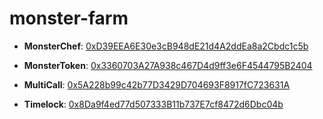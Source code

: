 # monster-farm

- **MonsterChef**: [0xD39EEA6E30e3cB948dE21d4A2ddEa8a2Cbdc1c5b](https://testnet.bscscan.com/address/0xD39EEA6E30e3cB948dE21d4A2ddEa8a2Cbdc1c5b)

- **MonsterToken**: [0x3360703A27A938c467D4d9ff3e6F4544795B2404](https://testnet.bscscan.com/address/0x3360703A27A938c467D4d9ff3e6F4544795B2404)

- **MultiCall**: [0x5A228b99c42b77D3429D704693F8917fC723631A](https://testnet.bscscan.com/address/0x5A228b99c42b77D3429D704693F8917fC723631A)

- **Timelock**: [0x8Da9f4ed77d507333B11b737E7cf8472d6Dbc04b](https://testnet.bscscan.com/address/0x8Da9f4ed77d507333B11b737E7cf8472d6Dbc04b)

